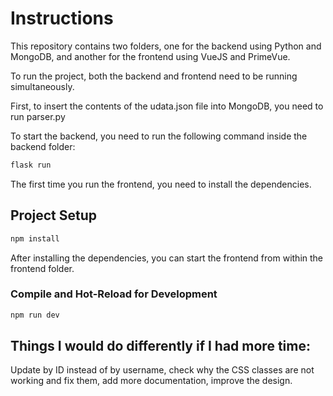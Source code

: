 # Instructions

This repository contains two folders, one for the backend using Python and MongoDB, and another for the frontend using VueJS and PrimeVue.

To run the project, both the backend and frontend need to be running simultaneously.

First, to insert the contents of the udata.json file into MongoDB, you need to run parser.py

To start the backend, you need to run the following command inside the backend folder:

```sh
flask run
```

The first time you run the frontend, you need to install the dependencies.

## Project Setup

```sh
npm install
```

After installing the dependencies, you can start the frontend from within the frontend folder.

### Compile and Hot-Reload for Development

```sh
npm run dev
```

## Things I would do differently if I had more time:

Update by ID instead of by username, check why the CSS classes are not working and fix them, add more documentation, improve the design.